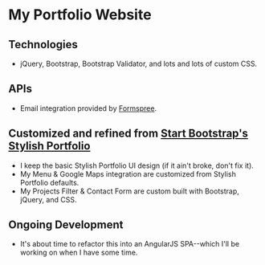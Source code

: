# My Portfolio Website

## Technologies
- jQuery, Bootstrap, Bootstrap Validator, and lots and lots of custom CSS.

## APIs
- Email integration provided by [Formspree](https://formspree.io).

## Customized and refined from [Start Bootstrap's](http://startbootstrap.com/) [Stylish Portfolio](http://startbootstrap.com/template-overviews/stylish-portfolio/)
- I keep the basic Stylish Portfolio UI design (if it ain't broke, don't fix it).
- My Menu & Google Maps integration are customized from Stylish Portfolio defaults.
- My Projects Filter & Contact Form are custom built with Bootstrap, jQuery, and CSS.

## Ongoing Development
- It's about time to refactor this into an AngularJS SPA--which I'll be working on when I have some time.
